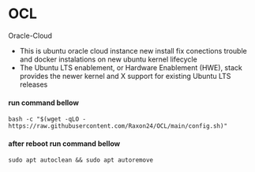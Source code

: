 # OCL
Oracle-Cloud 
- This is ubuntu oracle cloud instance new install fix conections trouble and docker instalations on new ubuntu kernel lifecycle
- The Ubuntu LTS enablement, or Hardware Enablement (HWE), stack provides the newer kernel and X support for existing Ubuntu LTS releases

#### run command bellow

    bash -c "$(wget -qLO - https://raw.githubusercontent.com/Raxon24/OCL/main/config.sh)"

#### after reboot run command bellow 

    sudo apt autoclean && sudo apt autoremove
